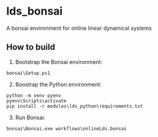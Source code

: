 # lds_bonsai
A bonsai environment for online linear dynamical systems

## How to build

1. Bootstrap the Bonsai environment:

```PS
bonsai\Setup.ps1
```

2. Boostrap the Python environment:

```PS
python -m venv pyenv
pyenv\Scripts\activate
pip install -r modules\lds_python\requirements.txt
```

3. Run Bonsai:

```PS
bonsai\Bonsai.exe workflows\onlineLds.bonsai
```